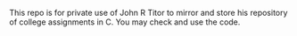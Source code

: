This repo is for private use of John R Titor to mirror and store his repository of college assignments in C. You may check and use the code.